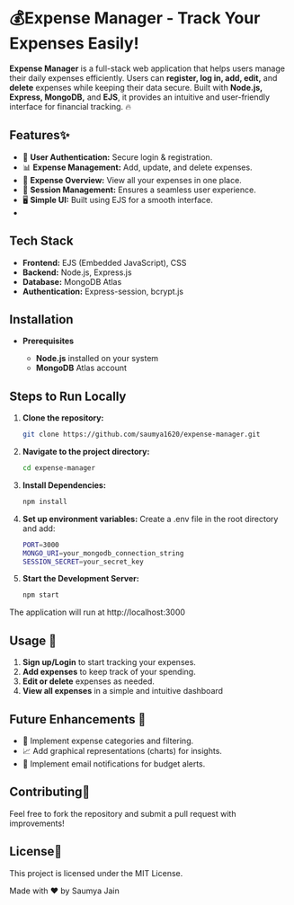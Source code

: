 # 💰Expense Manager - Track Your Expenses Easily!

**Expense Manager** is a full-stack web application that helps users manage their daily expenses efficiently. Users can **register, log in, add, edit,** and **delete** expenses while keeping their data secure. Built with **Node.js, Express, MongoDB,** and **EJS**, it provides an intuitive and user-friendly interface for financial tracking. 🔥

## Features✨
- 🔐 **User Authentication:** Secure login & registration.
- 📊 **Expense Management:** Add, update, and delete expenses.
- 👀 **Expense Overview:** View all your expenses in one place.
- 🔄 **Session Management:** Ensures a seamless user experience.
- 🖥️ **Simple UI:** Built using EJS for a smooth interface.
- 
## Tech Stack

- **Frontend:**  EJS (Embedded JavaScript), CSS
- **Backend:** Node.js, Express.js
- **Database:** MongoDB Atlas
- **Authentication:** Express-session, bcrypt.js

## Installation

- **Prerequisites**

  - **Node.js** installed on your system
  - **MongoDB** Atlas account

## Steps to Run Locally

1. **Clone the repository:**
   ```bash
   git clone https://github.com/saumya1620/expense-manager.git

2. **Navigate to the project directory:**
   ```bash
   cd expense-manager
   
3. **Install Dependencies:**
   ```bash
   npm install

4. **Set up environment variables:** Create a .env file in the root directory and add:
   ```bash
   PORT=3000
   MONGO_URI=your_mongodb_connection_string
   SESSION_SECRET=your_secret_key
   
6. **Start the Development Server:**
   ```bash
   npm start
The application will run at http://localhost:3000


## Usage 📝

1. **Sign up/Login** to start tracking your expenses.
2. **Add expenses** to keep track of your spending.
3. **Edit or delete** expenses as needed.
4. **View all expenses** in a simple and intuitive dashboard

## Future Enhancements 🚀

- 📅 Implement expense categories and filtering.
- 📈 Add graphical representations (charts) for insights.
- 🔔 Implement email notifications for budget alerts.

## Contributing🤝

Feel free to fork the repository and submit a pull request with improvements!

## License📜
This project is licensed under the MIT License.

Made with ❤️ by Saumya Jain
